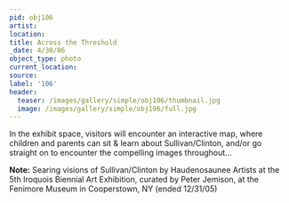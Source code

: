 ```yaml
---
pid: obj106
artist:
location:
title: Across the Threshold
_date: 4/30/06
object_type: photo
current_location:
source:
label: '106'
header:
  teaser: /images/gallery/simple/obj106/thumbnail.jpg
  image: /images/gallery/simple/obj106/full.jpg
---
```

In the exhibit space, visitors will encounter an interactive map, where children and parents can sit & learn about Sullivan/Clinton, and/or go straight on to encounter the compelling images throughout...

**Note:**
Searing visions of Sullivan/Clinton by Haudenosaunee Artists at the 5th Iroquois Biennial Art Exhibition, curated by Peter Jemison, at the Fenimore Museum in Cooperstown, NY (ended 12/31/05)

